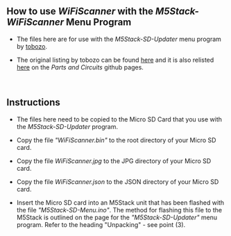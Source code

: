 
## How to use *WiFiScanner* with the *M5Stack-WiFiScanner* Menu Program

- The files here are for use with the *M5Stack-SD-Updater* menu program by [tobozo](https://github.com/tobozo).

- The original listing by tobozo can be found [here](https://github.com/tobozo/M5Stack-SD-Updater) and it is also relisted [here](https://github.com/PartsandCircuits/M5Stack-SD-Updater) on the *Parts and Circuits* github pages.

<br />

## Instructions

- The files here need to be copied to the Micro SD Card that you use with the *M5Stack-SD-Updater* program.

- Copy the file *"WiFiScanner.bin"* to the root directory of your Micro SD card.

- Copy the file *WiFiScanner.jpg* to the JPG directory of your Micro SD card.

- Copy the file *WiFiScanner.json* to the JSON directory of your Micro SD card.

- Insert the Micro SD card into an M5Stack unit that has been flashed with the file *"M5Stack-SD-Menu.ino"*. The method for flashing this file to the M5Stack is outlined on the page for the *"M5Stack-SD-Updater"* menu program. Refer to the heading "Unpacking" - see point (3).


